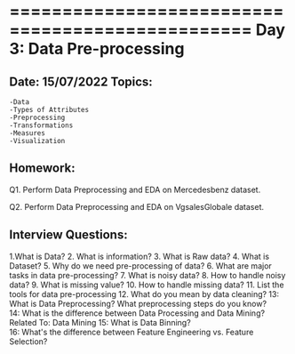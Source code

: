 
=================================================
Day 3: Data Pre-processing
=================================================
Date: 15/07/2022
Topics:
------------------
	-Data
	-Types of Attributes
	-Preprocessing
	-Transformations
	-Measures
	-Visualization

Homework:
-------------

Q1. Perform Data Preprocessing and EDA on Mercedesbenz dataset.

Q2. Perform Data Preprocessing and EDA on VgsalesGlobale dataset.

Interview Questions:
---------------------

1.What is Data?
2. What is information?
3. What is Raw data?
4. What is Dataset?
5. Why do we need pre-processing of data?
6. What are major tasks in data pre-processing?
7. What is noisy data?
8. How to handle noisy data?
9. What is missing value?
10. How to handle missing data?
11. List the tools for data pre-processing
12. What do you mean by data cleaning?
13: What is Data Preprocessing? What preprocessing steps do you know?   
14: What is the difference between Data Processing and Data Mining?  Related To: Data Mining
15: What is Data Binning?  
16: What's the difference between Feature Engineering vs. Feature Selection? 
